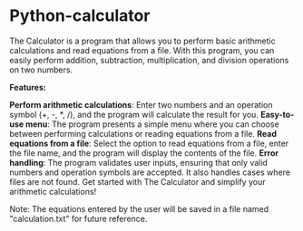 # Python-calculator
The Calculator is a program that allows you to perform basic arithmetic calculations and read equations from a file. With this program, you can easily perform addition, subtraction, multiplication, and division operations on two numbers.

**Features:**

**Perform arithmetic calculations**: Enter two numbers and an operation symbol (+, -, *, /), and the program will calculate the result for you.
**Easy-to-use menu**: The program presents a simple menu where you can choose between performing calculations or reading equations from a file.
**Read equations from a file**: Select the option to read equations from a file, enter the file name, and the program will display the contents of the file.
**Error handling**: The program validates user inputs, ensuring that only valid numbers and operation symbols are accepted. It also handles cases where files are not found.
Get started with The Calculator and simplify your arithmetic calculations!

Note: The equations entered by the user will be saved in a file named "calculation.txt" for future reference.
